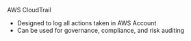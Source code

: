 AWS CloudTrail

- Designed to log all actions taken in AWS Account
- Can be used for governance, compliance, and risk auditing
